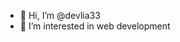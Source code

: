 - 👋 Hi, I’m @devlia33
- 👀 I’m interested in web development


<!---
devlia33/devlia33 is a ✨ special ✨ repository because its `README.md` (this file) appears on your GitHub profile.
You can click the Preview link to take a look at your changes.
--->
